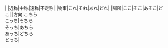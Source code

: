 | |近称|中称|遠称|不定称|
|物事|これ|それ|あれ|どれ|
|場所|ここ|そこ|あそこ|どこ|
|方向|こちら<br>こっち|そちら<br>そっち|あちら<br>あっち|どちら<br>どっち|
